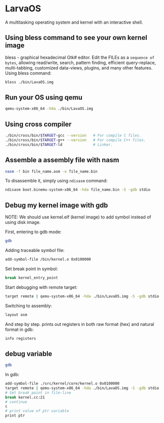 # LarvaOS

A multitasking operating system and kernel with an interactive shell.

## Using bless command to see your own kernel image

bless - graphical hexadecimal Gtk# editor.
Edit  the  FILEs  as a `sequence of bytes`, allowing read/write, search, pattern finding,  efficient  query-replace,  multi-tabbing,  customized data-views, plugins, and many other features. Using bless command:

```bash
bless ./bin/LavaOS.img
```

## Run your OS using qemu

```bash
qemu-system-x86_64 -hda ./bin/LavaOS.img
```

## Using cross compiler

```bash
./bin/cross/bin/$TARGET-gcc --version   # For compile C files.
./bin/cross/bin/$TARGET-g++ --version   # For compile C++ files.
./bin/cross/bin/$TARGET-ld              # Linker.
```

## Assemble a assembly file with nasm

```bash
nasm -f bin file_name.asm -o file_name.bin
```

To disassemble it, simply using `ndisasm` command:

```bash
ndisasm boot.binemu-system-x86_64 -hda file_name.bin -S -gdb stdio
```

## Debug my kernel image with gdb

NOTE: We should use kernel.elf (kernel image) to add symbol instead of using disk image.

First, entering to gdb mode:

```bash
gdb
```

Adding traceable symbol file:

```bash
add-symbol-file /bin/kernel.o 0x0100000
```

Set break point in symbol:

```bash
break kernel_entry_point
```

Start debugging with remote target:

```bash
target remote | qemu-system-x86_64 -hda ./bin/LavaOS.img -S -gdb stdio
```

Switching to assembly:

```bash
layout asm
```

And step by step.
prints out registers in both raw format (hex) and natural format in gdb:

```bash
info registers
```

## debug variable

```bash
gdb
```

In gdb:

```bash
add-symbol-file ./src/kernel/core/kernel.o 0x0100000
target remote | qemu-system-x86_64 -hda ./bin/LavaOS.img -S -gdb stdio
# Set break point in file-line
break kernel.cc:21
# continue
c
# print value of ptr variable
print ptr
```

